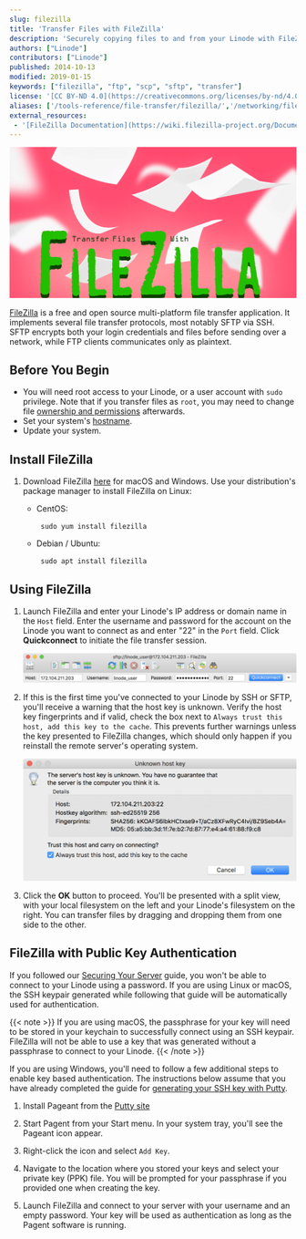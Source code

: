 ```yaml
---
slug: filezilla
title: 'Transfer Files with FileZilla'
description: 'Securely copying files to and from your Linode with FileZilla, a free and open source file transfer client for Linux, OS X, and Windows systems.'
authors: ["Linode"]
contributors: ["Linode"]
published: 2014-10-13
modified: 2019-01-15
keywords: ["filezilla", "ftp", "scp", "sftp", "transfer"]
license: '[CC BY-ND 4.0](https://creativecommons.org/licenses/by-nd/4.0)'
aliases: ['/tools-reference/file-transfer/filezilla/','/networking/file-transfer/transfer-files-filezilla/']
external_resources:
 - '[FileZilla Documentation](https://wiki.filezilla-project.org/Documentation)'
---
```


![Transfer Files with FileZilla](transfer-files-with-filezilla.png "Transfer Files with FileZilla")

[FileZilla](https://filezilla-project.org/) is a free and open source multi-platform file transfer application. It implements several file transfer protocols, most notably SFTP via SSH. SFTP encrypts both your login credentials and files before sending over a network, while FTP clients communicates only as plaintext.


## Before You Begin

- You will need root access to your Linode, or a user account with `sudo` privilege. Note that if you transfer files as `root`, you may need to change file [ownership and permissions](/docs/guides/linux-users-and-groups/) afterwards.
- Set your system's [hostname](/docs/products/compute/compute-instances/guides/set-up-and-secure/#configure-a-custom-hostname).
- Update your system.


## Install FileZilla

1.  Download FileZilla [here](https://filezilla-project.org/download.php) for macOS and Windows. Use your distribution's package manager to install FileZilla on Linux:

     - CentOS:

            sudo yum install filezilla

     - Debian / Ubuntu:

            sudo apt install filezilla

## Using FileZilla

1.  Launch FileZilla and enter your Linode's IP address or domain name in the `Host` field. Enter the username and password for the account on the Linode you want to connect as and enter "22" in the `Port` field. Click **Quickconnect** to initiate the file transfer session.

    ![FileZilla Quickconnect](filezilla-quick-connect.png "FileZilla Quickconnect")

1.  If this is the first time you've connected to your Linode by SSH or SFTP, you'll receive a warning that the host key is unknown. Verify the host key fingerprints and if valid, check the box next to `Always trust this host, add this key to the cache`. This prevents further warnings unless the key presented to FileZilla changes, which should only happen if you reinstall the remote server's operating system.

    ![FileZilla unknown SSH host key](filezilla-unknown-key.png "FileZilla unknown SSH host key")

1.  Click the **OK** button to proceed. You'll be presented with a split view, with your local filesystem on the left and your Linode's filesystem on the right. You can transfer files by dragging and dropping them from one side to the other.

## FileZilla with Public Key Authentication

If you followed our [Securing Your Server](/docs/products/compute/compute-instances/guides/set-up-and-secure/) guide, you won't be able to connect to your Linode using a password. If you are using Linux or macOS, the SSH keypair generated while following that guide will be automatically used for authentication.

{{< note >}}
If you are using macOS, the passphrase for your key will need to be stored in your keychain to successfully connect using an SSH keypair. FileZilla will not be able to use a key that was generated without a passphrase to connect to your Linode.
{{< /note >}}

If you are using Windows, you'll need to follow a few additional steps to enable key based authentication. The instructions below assume that you have already completed the guide for [generating your SSH key with Putty](/docs/guides/use-public-key-authentication-with-ssh/#windows-operating-system).

1.  Install Pageant from the [Putty site](http://www.chiark.greenend.org.uk/~sgtatham/putty/download.html)

1.  Start Pagent from your Start menu. In your system tray, you'll see the Pageant icon appear.

1.  Right-click the icon and select `Add Key`.

1.  Navigate to the location where you stored your keys and select your private key (PPK) file. You will be prompted for your passphrase if you provided one when creating the key.

1.  Launch FileZilla and connect to your server with your username and an empty password.  Your key will be used as authentication as long as the Pagent software is running.
